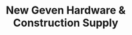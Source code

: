 ---
title: "New Geven Hardware & Construction Supply"
url: /burauen/new-geven-hardware-and-construction-supply/
shop: hardware
---